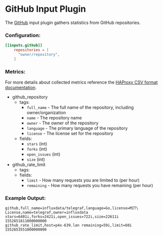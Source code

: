# GitHub Input Plugin

The [GitHub](https://www.github.com) input plugin gathers statistics from GitHub repositories.

### Configuration:

```toml
[[inputs.github]]
    repositories = [
      "owner/repository",
    ]
```

### Metrics:

For more details about collected metrics reference the [HAProxy CSV format
documentation](https://cbonte.github.io/haproxy-dconv/1.8/management.html#9.1).

- github_repository
  - tags:
    - `full_name` - The full name of the repository, including owner/organization
    - `name` - The repository name
    - `owner` - The owner of the repository
    - `language` - The primary language of the repository
    - `license` - The license set for the repository
  - fields:
    - `stars` (int)
    - `forks` (int)
    - `open_issues` (int)
    - `size` (int)
- github_rate_limit
  - tags:
  - fields:
    - `limit` - How many requests you are limited to (per hour)
    - `remaining` - How many requests you have remaining (per hour)

### Example Output:

```
github,full_name=influxdata/telegraf,language=Go,license=MIT\ License,name=telegraf,owner=influxdata stars=6401i,forks=2421i,open_issues=722i,size=22611i 1552651811000000000
github_rate_limit,host=p4x-639.lan remaining=59i,limit=60i 1552653551000000000
```
